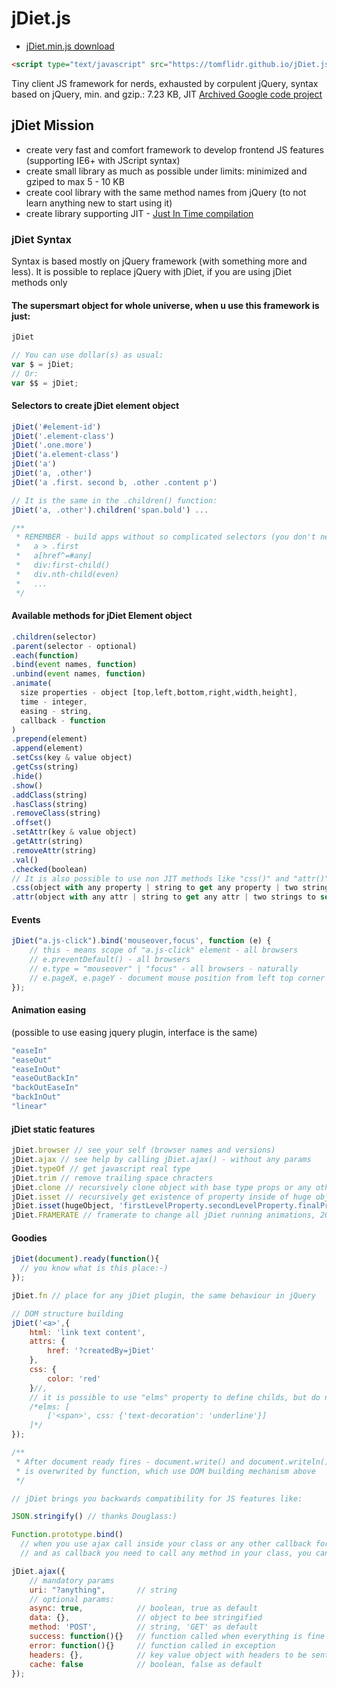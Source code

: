 jDiet.js
========

* [jDiet.min.js download](https://tomflidr.github.io/jDiet.js/1.9.0/jDiet.min.js)

```html
<script type="text/javascript" src="https://tomflidr.github.io/jDiet.js/1.9.0/jDiet.min.js"></script> 
```
Tiny client JS framework for nerds, exhausted by corpulent jQuery, syntax based on jQuery, min. and gzip.: 7.23 KB, JIT
[Archived Google code project](https://code.google.com/p/jdiet-js/)


## jDiet Mission
- create very fast and comfort framework to develop frontend JS features (supporting IE6+ with JScript syntax)
- create small library as much as possible under limits: minimized and gziped to max 5 - 10 KB
- create cool library with the same method names from jQuery (to not learn anything new to start using it)
- create library supporting JIT - [Just In Time compilation](https://en.wikipedia.org/wiki/Just-in-time_compilation)

### jDiet Syntax
Syntax is based mostly on jQuery framework (with something more and less).
It is possible to replace jQuery with jDiet, if you are using jDiet methods only

#### The supersmart object for whole universe, when u use this framework is just:

```javascript
jDiet
```

```javascript
// You can use dollar(s) as usual:
var $ = jDiet;
// Or:
var $$ = jDiet;
```

#### Selectors to create jDiet element object

```javascript
jDiet('#element-id')
jDiet('.element-class')
jDiet('.one.more')
jDiet('a.element-class')
jDiet('a')
jDiet('a, .other')
jDiet('a .first. second b, .other .content p')

// It is the same in the .children() function:
jDiet('a, .other').children('span.bold') ...

/**
 * REMEMBER - build apps without so complicated selectors (you don't need them!): 
 *   a > .first
 *   a[href^=#any]
 *   div:first-child()
 *   div.nth-child(even)
 *   ...
 */
```

#### Available methods for jDiet Element object

```javascript
.children(selector)
.parent(selector - optional)
.each(function)
.bind(event names, function)
.unbind(event names, function)
.animate(
  size properties - object [top,left,bottom,right,width,height],
  time - integer,
  easing - string,
  callback - function
)
.prepend(element)
.append(element)
.setCss(key & value object)
.getCss(string)
.hide()
.show()
.addClass(string)
.hasClass(string)
.removeClass(string)
.offset()
.setAttr(key & value object)
.getAttr(string)
.removeAttr(string)
.val()
.checked(boolean)
// It is also possible to use non JIT methods like "css()" and "attr()" to stay compatible with jQuery
.css(object with any property | string to get any property | two string to set property)
.attr(object with any attr | string to get any attr | two strings to set attr)
```

#### Events
```javascript
jDiet("a.js-click").bind('mouseover,focus', function (e) {
	// this - means scope of "a.js-click" element - all browsers
	// e.preventDefault() - all browsers
	// e.type = "mouseover" | "focus" - all browsers - naturally
	// e.pageX, e.pageY - document mouse position from left top corner - all browsers
});
```

#### Animation easing
(possible to use easing jquery plugin, interface is the same)
```javascript
"easeIn"
"easeOut"
"easeInOut"
"easeOutBackIn"
"backOutEaseIn"
"backInOut"
"linear"
```

#### jDiet static features
```javascript
jDiet.browser // see your self (browser names and versions)
jDiet.ajax // see help by calling jDiet.ajax() - without any params
jDiet.typeOf // get javascript real type
jDiet.trim // remove trailing space chracters
jDiet.clone // recursively clone object with base type props or any other objects or arrays
jDiet.isset // recursively get existence of property inside of huge object
jDiet.isset(hugeObject, 'firstLevelProperty.secondLevelProperty.finalProperty')
jDiet.FRAMERATE // framerate to change all jDiet running animations, 20 by default
```

#### Goodies
```javascript
jDiet(document).ready(function(){
  // you know what is this place:-)
});

jDiet.fn // place for any jDiet plugin, the same behaviour in jQuery

// DOM structure building
jDiet('<a>',{
	html: 'link text content',
	attrs: {
		href: '?createdBy=jDiet'
	},
	css: {
		color: 'red'
	}//,
	// it is possible to use "elms" property to define childs, but do not use "html" with "elms" together
	/*elms: [
		['<span>', css: {'text-decoration': 'underline'}]
	]*/
});

/**
 * After document ready fires - document.write() and document.writeln() 
 * is overwrited by function, which use DOM building mechanism above
 */

// jDiet brings you backwards compatibility for JS features like:

JSON.stringify() // thanks Douglass:)

Function.prototype.bind()
  // when you use ajax call inside your class or any other callback for anything
  // and as callback you need to call any method in your class, you can do so:

jDiet.ajax({
	// mandatory params
	uri: "?anything", 		// string
	// optional params:
	async: true, 			// boolean, true as default
	data: {}, 				// object to bee stringified
	method: 'POST', 		// string, 'GET' as default 
	success: function(){}	// function called when everything is fine
	error: function(){}		// function called in exception
	headers: {}, 			// key value object with headers to be sent
	cache: false			// boolean, false as default
});
```
